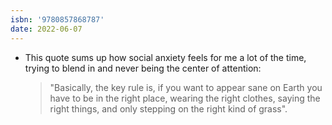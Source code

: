 ```yaml
---
isbn: '9780857868787'
date: 2022-06-07
---
```


- This quote sums up how social anxiety feels for me a lot of the time, trying to blend in and never being the center of attention:

  > "Basically, the key rule is, if you want to appear sane on Earth you have to be in the right place, wearing the right clothes, saying the right things, and only stepping on the right kind of grass".
